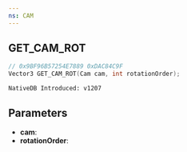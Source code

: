 ```yaml
---
ns: CAM
---
```

## GET_CAM_ROT

```c
// 0x9BF96B57254E7889 0xDAC84C9F
Vector3 GET_CAM_ROT(Cam cam, int rotationOrder);
```

```
NativeDB Introduced: v1207
```

## Parameters
* **cam**:
* **rotationOrder**:
